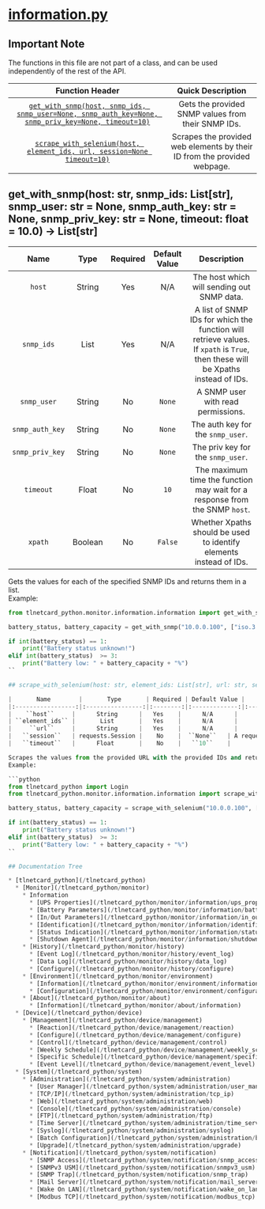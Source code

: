 # [information.py](information.py)

## Important Note

The functions in this file are not part of a class, and can be used independently of the rest of the API.

|                                                                                                                   Function Header                                                                                                                   |                            Quick Description                             |
|:---------------------------------------------------------------------------------------------------------------------------------------------------------------------------------------------------------------------------------------------------:|:------------------------------------------------------------------------:|
| [``get_with_snmp(host, snmp_ids, snmp_user=None, snmp_auth_key=None, snmp_priv_key=None, timeout=10)``](#get_with_snmphost-str-snmp_ids-liststr-snmp_user-str--none-snmp_auth_key-str--none-snmp_priv_key-str--none-timeout-float--100---liststr) |            Gets the provided SNMP values from their SNMP IDs.            |
|                             [``scrape_with_selenium(host, element_ids, url, session=None timeout=10)``](#scrape_with_seleniumhost-str-element_ids-liststr-url-str-session-session--none-timeout-float--100---liststr)                             | Scrapes the provided web elements by their ID from the provided webpage. |

## get_with_snmp(host: str, snmp_ids: List[str], snmp_user: str = None, snmp_auth_key: str = None, snmp_priv_key: str = None, timeout: float = 10.0) -> List[str]

|       Name        |  Type   | Required | Default Value |                                                             Description                                                             |
|:-----------------:|:-------:|:--------:|:-------------:|:-----------------------------------------------------------------------------------------------------------------------------------:|
|     ``host``      | String  |   Yes    |      N/A      |                                             The host which will sending out SNMP data.                                              |
|   ``snmp_ids``    |  List   |   Yes    |      N/A      | A list of SNMP IDs for which the function will retrieve values. If ``xpath`` is ``True``, then these will be Xpaths instead of IDs. |
|   ``snmp_user``   | String  |    No    |   ``None``    |                                                 A SNMP user with read permissions.                                                  |
| ``snmp_auth_key`` | String  |    No    |   ``None``    |                                                 The auth key for the ``snmp_user``.                                                 |
| ``snmp_priv_key`` | String  |    No    |   ``None``    |                                                 The priv key for the ``snmp_user``.                                                 |
|    ``timeout``    |  Float  |    No    |    ``10``     |                            The maximum time the function may wait for a response from the SNMP ``host``.                            |
|     ``xpath``     | Boolean |    No    |   ``False``   |                                 Whether Xpaths should be used to identify elements instead of IDs.                                  |

Gets the values for each of the specified SNMP IDs and returns them in a list.  
Example:

```python
from tlnetcard_python.monitor.information.information import get_with_snmp

battery_status, battery_capacity = get_with_snmp("10.0.0.100", ["iso.3.6.1.2.1.33.1.2.1", "iso.3.6.1.2.1.33.1.2.4"], "sample_snmp_read_user", "sample_auth_key", "sample_priv_key")

if int(battery_status) == 1:
    print("Battery status unknown!")
elif int(battery_status)  >= 3:
    print("Battery low: " + battery_capacity + "%")
``

## scrape_with_selenium(host: str, element_ids: List[str], url: str, session: Session = None, timeout: float = 10.0) -> List[str]

|       Name        |       Type       | Required | Default Value |                                                Description                                                |
|:-----------------:|:----------------:|:--------:|:-------------:|:---------------------------------------------------------------------------------------------------------:|
|    ``host``     |      String      |   Yes    |      N/A      |                                    The host for the TLNET Supervisor.                                     |
| ``element_ids`` |       List       |   Yes    |      N/A      |                    A list of element IDs for which the function will retrieve values.                     |
|     ``url``     |      String      |   Yes    |      N/A      |                             The URL which Selenium will use to scrape values.                             |
|   ``session``   | requests.Session |    No    |  ``None``   | A requests session. When one is present, all cookies from it will be transferred to the Selenium session. |
|   ``timeout``   |      Float       |    No    |   ``10``    |        The maximum time the function may wait for all requested values to be populated in the URL.        |

Scrapes the values from the provided URL with the provided IDs and returns them in a list.  
Example:

```python
from tlnetcard_python import Login
from tlnetcard_python.monitor.information.information import scrape_with_selenium

battery_status, battery_capacity = scrape_with_selenium("10.0.0.100", ["UPS_BATTSTS", "UPS_BATTLEVEL"], "https://10.0.0.100//en/ups/info_battery.asp", Login("sample_username", "sample_password", "10.0.0.100", reject_invalid_certs=False).get_session())

if int(battery_status) == 1:
    print("Battery status unknown!")
elif int(battery_status)  >= 3:
    print("Battery low: " + battery_capacity + "%")
``

## Documentation Tree

* [tlnetcard_python](/tlnetcard_python)
  * [Monitor](/tlnetcard_python/monitor)
    * Information
      * [UPS Properties](/tlnetcard_python/monitor/information/ups_properties)
      * [Battery Parameters](/tlnetcard_python/monitor/information/battery_parameters)
      * [In/Out Parameters](/tlnetcard_python/monitor/information/in_out_parameters)
      * [Identification](/tlnetcard_python/monitor/information/identification)
      * [Status Indication](/tlnetcard_python/monitor/information/status_indication)
      * [Shutdown Agent](/tlnetcard_python/monitor/information/shutdown_agent)
    * [History](/tlnetcard_python/monitor/history)
      * [Event Log](/tlnetcard_python/monitor/history/event_log)
      * [Data Log](/tlnetcard_python/monitor/history/data_log)
      * [Configure](/tlnetcard_python/monitor/history/configure)
    * [Environment](/tlnetcard_python/monitor/environment)
      * [Information](/tlnetcard_python/monitor/environment/information)
      * [Configuration](/tlnetcard_python/monitor/environment/configuration)
    * [About](/tlnetcard_python/monitor/about)
      * [Information](/tlnetcard_python/monitor/about/information)
  * [Device](/tlnetcard_python/device)
    * [Management](/tlnetcard_python/device/management)
      * [Reaction](/tlnetcard_python/device/management/reaction)
      * [Configure](/tlnetcard_python/device/management/configure)
      * [Control](/tlnetcard_python/device/management/control)
      * [Weekly Schedule](/tlnetcard_python/device/management/weekly_schedule)
      * [Specific Schedule](/tlnetcard_python/device/management/specific_schedule)
      * [Event Level](/tlnetcard_python/device/management/event_level)
  * [System](/tlnetcard_python/system)
    * [Administration](/tlnetcard_python/system/administration)
      * [User Manager](/tlnetcard_python/system/administration/user_manager)
      * [TCP/IP](/tlnetcard_python/system/administration/tcp_ip)
      * [Web](/tlnetcard_python/system/administration/web)
      * [Console](/tlnetcard_python/system/administration/console)
      * [FTP](/tlnetcard_python/system/administration/ftp)
      * [Time Server](/tlnetcard_python/system/administration/time_server)
      * [Syslog](/tlnetcard_python/system/administration/syslog)
      * [Batch Configuration](/tlnetcard_python/system/administration/batch_configuration)
      * [Upgrade](/tlnetcard_python/system/administration/upgrade)
    * [Notification](/tlnetcard_python/system/notification)
      * [SNMP Access](/tlnetcard_python/system/notification/snmp_access)
      * [SNMPv3 USM](/tlnetcard_python/system/notification/snmpv3_usm)
      * [SNMP Trap](/tlnetcard_python/system/notification/snmp_trap)
      * [Mail Server](/tlnetcard_python/system/notification/mail_server)
      * [Wake On LAN](/tlnetcard_python/system/notification/wake_on_lan)
      * [Modbus TCP](/tlnetcard_python/system/notification/modbus_tcp)
